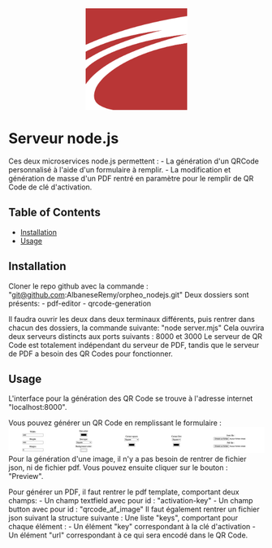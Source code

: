 <div style="display:flex; align-items: center; justify-content:center;">
<img src="/images/logo.png?raw=true" alt="Orpheo" width="200" height="200"/>
</div>

# Serveur node.js 

Ces deux microservices node.js permettent :
    - La génération d'un QRCode personnalisé à l'aide d'un formulaire à remplir.
    - La modification et génération de masse d'un PDF rentré en paramètre pour le remplir de QR Code de clé d'activation.


## Table of Contents

- [Installation](#installation)
- [Usage](#usage)

## Installation

Cloner le repo github avec la commande :
    "git@github.com:AlbaneseRemy/orpheo_nodejs.git"
Deux dossiers sont présents: 
    - pdf-editor
    - qrcode-generation

Il faudra ouvrir les deux dans deux terminaux différents, puis rentrer dans chacun des dossiers, la commande suivante:
    "node server.mjs"
Cela ouvrira deux serveurs distincts aux ports suivants : 8000 et 3000
Le serveur de QR Code est totalement indépendant du serveur de PDF, tandis que le serveur de PDF a besoin des QR Codes pour fonctionner.

## Usage

L'interface pour la génération des QR Code se trouve à l'adresse internet "localhost:8000".

Vous pouvez générer un QR Code en remplissant le formulaire : 
<img src="/images/form.png?raw=true" alt="Form screenshot"/>
Pour la génération d'une image, il n'y a pas besoin de rentrer de fichier json, ni de fichier pdf. Vous pouvez ensuite cliquer sur le bouton : "Preview".

Pour générer un PDF, il faut rentrer le pdf template, comportant deux champs: 
    - Un champ textfield avec pour id : "activation-key"
    - Un champ button avec pour id : "qrcode_af_image"
Il faut également rentrer un fichier json suivant la structure suivante :
    Une liste "keys", comportant pour chaque élément :
        - Un élément "key" correspondant à la clé d'activation
        - Un élément "url" correspondant à ce qui sera encodé dans le QR Code.
